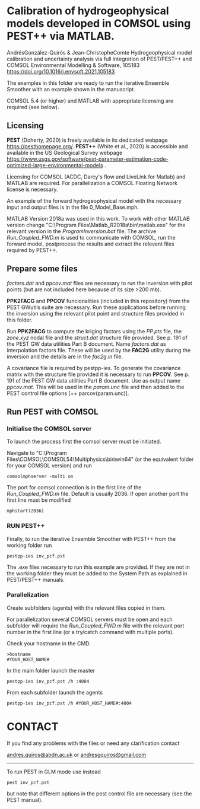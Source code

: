 # Calibration of hydrogeophysical models developed in COMSOL using PEST++ via MATLAB.

AndrésGonzález-Quirós & Jean-ChristopheComte
Hydrogeophysical model calibration and uncertainty analysis via full integration of PEST/PEST++ and COMSOL
Environmental Modelling & Software, 105183
https://doi.org/10.1016/j.envsoft.2021.105183

The examples in this folder are ready to run the iterative Ensemble Smoother with an example shown in the manuscript.

COMSOL 5.4 (or higher) and MATLAB with appropriate licensing are required (see below).


## Licensing
**PEST** (Doherty, 2020) is freely available in its dedicated webpage https://pesthomepage.org/.
**PEST++** (White et al., 2020) is accessible and available in the US Geological Survey webpage https://www.usgs.gov/software/pest-parameter-estimation-code-optimized-large-environmental-models .

Licensing for COMSOL (ACDC, Darcy's flow and LiveLink for Matlab) and MATLAB are required. For parallelization a COMSOL Floating Network license is necessary.

An example of the forward hydrogeophysical model with the necessary input and output files is in the file 0_Model_Base.mph.

MATLAB Version 2018a was used in this work. To work with other MATLAB version change "C:\Program Files\Matlab_R2018a\bin\matlab.exe" for the relevant version in the *ProgramInversion.bat* file. The archive *Run_Coupled_FWD.m* is used to communicate with COMSOL, run the forward model, postprocess the results and extract the relevant files required by PEST++.  



## Prepare some files

*factors.dat* and *ppcov.mat* files are necessary to run the inversion with pilot points (but are not included here because of its size >200 mb).

**PPK2FACG** and **PPCOV** funcionalities (included in this repository) from the PEST GWutils suite are necessary. Run these applications before running the inversion using the relevant pilot point and structure files provided in this folder.

Run **PPK2FACG** to compute the kriging factors using the *PP.pts* file, the *zone.xyz* nodal file and the *struct.dat* structure file provided. See p. 191 of the PEST GW data utilities Part B document. Name *factors.dat* as interpolation factors file. These will be used by the **FAC2G** utility during the inversion and the details are in the *fac2g.in* file.

A covariance file is required by pestpp-ies. To generate the covariance matrix with the structure file provided it is necessary to run **PPCOV**. See p. 191 of the PEST GW data utilities Part B document. Use as output name *ppcov.mat*. This will be used in the *param.unc* file and then added to the PEST control file options [++ parcov(param.unc)].



## Run PEST with COMSOL

### Initialise the COMSOL server
To launch the process first the comsol server must be initiated. 

Navigate to "C:\Program Files\COMSOL\COMSOL54\Multiphysics\bin\win64" (or the equivalent folder for your COMSOL version) and run
```
comsolmphserver -multi on
```

The port for comsol connection is in the first line of the *Run_Coupled_FWD.m* file. Default is usually 2036. If open another port the first line must be modified  

```
mphstart(2036)
```


### RUN PEST++

Finally, to run the iterative Ensemble Smoother with PEST++ from the working folder run
```
pestpp-ies inv_pcf.pst
```

The .exe files necessary to run this example are provided. If they are not in the working folder they must be added to the System Path as explained in PEST/PEST++ manuals.


### Parallelization

Create subfolders (agents) with the relevant files copied in them.

For parallelization several COMSOL servers must be open and each subfolder will require the *Run_Coupled_FWD.m* file with the relevant port number in the first line (or a try/catch command with multiple ports).

Check your hostname in the CMD.
```
>hostname
#YOUR_HOST_NAME#
```

In the main folder launch the master
```
pestpp-ies inv_pcf.pst /h :4004
```

From each subfolder launch the agents
```
pestpp-ies inv_pcf.pst /h #YOUR_HOST_NAME#:4004
```


# CONTACT

If you find any problems with the files or need any clarification contact 

andres.quiros@abdn.ac.uk 
or 
andresgquiros@gmail.com



-------------------------------------------------------------------------------

To run PEST in GLM mode use instead 
```
pest inv_pcf.pst
```
but note that different options in the pest control file are necessary (see the PEST manual).

